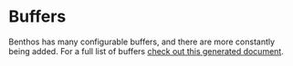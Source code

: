 Buffers
=======

Benthos has many configurable buffers, and there are more constantly being
added. For a full list of buffers [check out this generated document][0].

[0]: ./list.md
